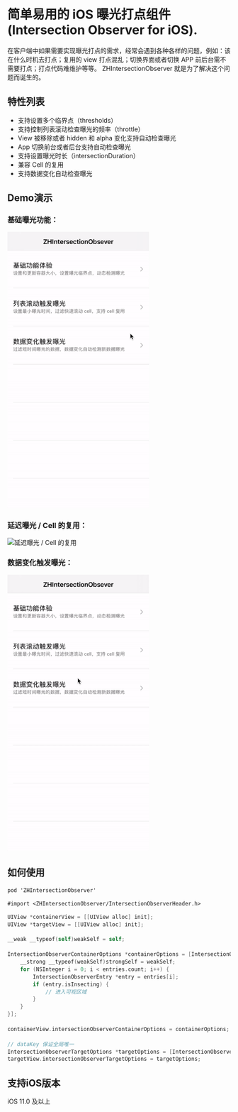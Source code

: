 # 简单易用的 iOS 曝光打点组件 (Intersection Observer for iOS).
在客户端中如果需要实现曝光打点的需求，经常会遇到各种各样的问题，例如：该在什么时机去打点；复用的 view 打点混乱；切换界面或者切换 APP 前后台需不需要打点；打点代码难维护等等。 ZHIntersectionObserver 就是为了解决这个问题而诞生的。

## 特性列表

- 支持设置多个临界点（thresholds）
- 支持控制列表滚动检查曝光的频率（throttle）
- View 被移除或者 hidden 和 alpha 变化支持自动检查曝光
- App 切换前台或者后台支持自动检查曝光
- 支持设置曝光时长（intersectionDuration）
- 兼容 Cell 的复用
- 支持数据变化自动检查曝光

## Demo演示

### 基础曝光功能：

<img src="/images/intersection_observer_1.gif" alt="基础曝光功能" width="320"/>

### 延迟曝光 / Cell 的复用：

<img src="/images/intersection_observer_2.gif" alt="延迟曝光 / Cell 的复用" width="320"/>

### 数据变化触发曝光：

<img src="/images/intersection_observer_3.gif" alt="数据变化触发曝光" width="320"/>

## 如何使用
```
pod 'ZHIntersectionObserver'
```
```
#import <ZHIntersectionObserver/IntersectionObserverHeader.h>
```
```Objective-C
UIView *containerView = [[UIView alloc] init];
UIView *targetView = [[UIView alloc] init];

__weak __typeof(self)weakSelf = self;

IntersectionObserverContainerOptions *containerOptions = [IntersectionObserverContainerOptions initOptionsWithScope:@"Example1" rootMargin:UIEdgeInsetsMake(CGRectGetMaxY(self.navigationController.navigationBar.frame), 0, 0, 0) thresholds:@[1] intersectionDuration:300 callback:^(NSString * _Nonnull scope, NSArray<IntersectionObserverEntry *> * _Nonnull entries) {
    __strong __typeof(weakSelf)strongSelf = weakSelf;
    for (NSInteger i = 0; i < entries.count; i++) {
        IntersectionObserverEntry *entry = entries[i];
        if (entry.isInsecting) {
            // 进入可视区域
        }
    }
}];

containerView.intersectionObserverContainerOptions = containerOptions;

// dataKey 保证全局唯一
IntersectionObserverTargetOptions *targetOptions = [IntersectionObserverTargetOptions initOptionsWithScope:@"Example1" dataKey:@"DataKeyID"];
targetView.intersectionObserverTargetOptions = targetOptions;
```

## 支持iOS版本

iOS 11.0 及以上
